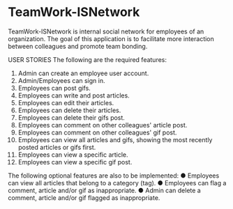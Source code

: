 # TeamWork-ISNetwork
TeamWork-ISNetwork is internal social network for employees of an organization. The goal of this application is to facilitate more interaction between colleagues and promote team bonding. 

USER STORIES
The following are the required features:
  1. Admin can create an employee user account.
  2. Admin/Employees can sign in.
  3. Employees can post gifs.
  4. Employees can write and post articles.
  5. Employees can edit their articles.
  6. Employees can delete their articles.
  7. Employees can delete their gifs post.
  8. Employees can comment on other colleagues' article post.
  9. Employees can comment on other colleagues' gif post.
  10. Employees can view all articles and gifs, showing the most recently posted articles or gifs
      first.
  11. Employees can view a specific article.
  12. Employees can view a specific gif post.

The following optional features are also to be implemented:
  ● Employees can view all articles that belong to a category (tag).
  ● Employees can flag a comment, article and/or gif as inappropriate.
  ● Admin can delete a comment, article and/or gif flagged as inappropriate.
